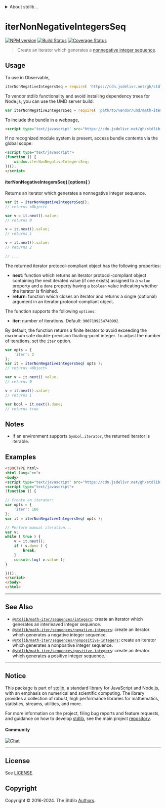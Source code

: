 <!--

@license Apache-2.0

Copyright (c) 2020 The Stdlib Authors.

Licensed under the Apache License, Version 2.0 (the "License");
you may not use this file except in compliance with the License.
You may obtain a copy of the License at

   http://www.apache.org/licenses/LICENSE-2.0

Unless required by applicable law or agreed to in writing, software
distributed under the License is distributed on an "AS IS" BASIS,
WITHOUT WARRANTIES OR CONDITIONS OF ANY KIND, either express or implied.
See the License for the specific language governing permissions and
limitations under the License.

-->


<details>
  <summary>
    About stdlib...
  </summary>
  <p>We believe in a future in which the web is a preferred environment for numerical computation. To help realize this future, we've built stdlib. stdlib is a standard library, with an emphasis on numerical and scientific computation, written in JavaScript (and C) for execution in browsers and in Node.js.</p>
  <p>The library is fully decomposable, being architected in such a way that you can swap out and mix and match APIs and functionality to cater to your exact preferences and use cases.</p>
  <p>When you use stdlib, you can be absolutely certain that you are using the most thorough, rigorous, well-written, studied, documented, tested, measured, and high-quality code out there.</p>
  <p>To join us in bringing numerical computing to the web, get started by checking us out on <a href="https://github.com/stdlib-js/stdlib">GitHub</a>, and please consider <a href="https://opencollective.com/stdlib">financially supporting stdlib</a>. We greatly appreciate your continued support!</p>
</details>

# iterNonNegativeIntegersSeq

[![NPM version][npm-image]][npm-url] [![Build Status][test-image]][test-url] [![Coverage Status][coverage-image]][coverage-url] <!-- [![dependencies][dependencies-image]][dependencies-url] -->

> Create an iterator which generates a [nonnegative integer sequence][oeis-a001477].

<!-- Section to include introductory text. Make sure to keep an empty line after the intro `section` element and another before the `/section` close. -->

<section class="intro">

</section>

<!-- /.intro -->

<!-- Package usage documentation. -->



<section class="usage">

## Usage

<!-- eslint-disable id-length -->

To use in Observable,

```javascript
iterNonNegativeIntegersSeq = require( 'https://cdn.jsdelivr.net/gh/stdlib-js/math-iter-sequences-nonnegative-integers@umd/browser.js' )
```

To vendor stdlib functionality and avoid installing dependency trees for Node.js, you can use the UMD server build:

```javascript
var iterNonNegativeIntegersSeq = require( 'path/to/vendor/umd/math-iter-sequences-nonnegative-integers/index.js' )
```

To include the bundle in a webpage,

```html
<script type="text/javascript" src="https://cdn.jsdelivr.net/gh/stdlib-js/math-iter-sequences-nonnegative-integers@umd/browser.js"></script>
```

If no recognized module system is present, access bundle contents via the global scope:

```html
<script type="text/javascript">
(function () {
    window.iterNonNegativeIntegersSeq;
})();
</script>
```

#### iterNonNegativeIntegersSeq( \[options] )

Returns an iterator which generates a nonnegative integer sequence.

<!-- eslint-disable id-length -->

```javascript
var it = iterNonNegativeIntegersSeq();
// returns <Object>

var v = it.next().value;
// returns 0

v = it.next().value;
// returns 1

v = it.next().value;
// returns 2

// ...
```

The returned iterator protocol-compliant object has the following properties:

-   **next**: function which returns an iterator protocol-compliant object containing the next iterated value (if one exists) assigned to a `value` property and a `done` property having a `boolean` value indicating whether the iterator is finished.
-   **return**: function which closes an iterator and returns a single (optional) argument in an iterator protocol-compliant object.

The function supports the following `options`:

-   **iter**: number of iterations. Default: `9007199254740992`.

By default, the function returns a finite iterator to avoid exceeding the maximum safe double-precision floating-point integer. To adjust the number of iterations, set the `iter` option.

<!-- eslint-disable id-length -->

```javascript
var opts = {
    'iter': 2
};
var it = iterNonNegativeIntegersSeq( opts );
// returns <Object>

var v = it.next().value;
// returns 0

v = it.next().value;
// returns 1

var bool = it.next().done;
// returns true
```

</section>

<!-- /.usage -->

<!-- Package usage notes. Make sure to keep an empty line after the `section` element and another before the `/section` close. -->

<section class="notes">

## Notes

-   If an environment supports `Symbol.iterator`, the returned iterator is iterable.

</section>

<!-- /.notes -->

<!-- Package usage examples. -->

<section class="examples">

## Examples

<!-- eslint no-undef: "error" -->

<!-- eslint-disable id-length -->

```html
<!DOCTYPE html>
<html lang="en">
<body>
<script type="text/javascript" src="https://cdn.jsdelivr.net/gh/stdlib-js/math-iter-sequences-nonnegative-integers@umd/browser.js"></script>
<script type="text/javascript">
(function () {

// Create an iterator:
var opts = {
    'iter': 100
};
var it = iterNonNegativeIntegersSeq( opts );

// Perform manual iteration...
var v;
while ( true ) {
    v = it.next();
    if ( v.done ) {
        break;
    }
    console.log( v.value );
}

})();
</script>
</body>
</html>
```

</section>

<!-- /.examples -->

<!-- Section to include cited references. If references are included, add a horizontal rule *before* the section. Make sure to keep an empty line after the `section` element and another before the `/section` close. -->

<section class="references">

</section>

<!-- /.references -->

<!-- Section for related `stdlib` packages. Do not manually edit this section, as it is automatically populated. -->

<section class="related">

* * *

## See Also

-   <span class="package-name">[`@stdlib/math-iter/sequences/integers`][@stdlib/math/iter/sequences/integers]</span><span class="delimiter">: </span><span class="description">create an iterator which generates an interleaved integer sequence.</span>
-   <span class="package-name">[`@stdlib/math-iter/sequences/negative-integers`][@stdlib/math/iter/sequences/negative-integers]</span><span class="delimiter">: </span><span class="description">create an iterator which generates a negative integer sequence.</span>
-   <span class="package-name">[`@stdlib/math-iter/sequences/nonpositive-integers`][@stdlib/math/iter/sequences/nonpositive-integers]</span><span class="delimiter">: </span><span class="description">create an iterator which generates a nonpositive integer sequence.</span>
-   <span class="package-name">[`@stdlib/math-iter/sequences/positive-integers`][@stdlib/math/iter/sequences/positive-integers]</span><span class="delimiter">: </span><span class="description">create an iterator which generates a positive integer sequence.</span>

</section>

<!-- /.related -->

<!-- Section for all links. Make sure to keep an empty line after the `section` element and another before the `/section` close. -->


<section class="main-repo" >

* * *

## Notice

This package is part of [stdlib][stdlib], a standard library for JavaScript and Node.js, with an emphasis on numerical and scientific computing. The library provides a collection of robust, high performance libraries for mathematics, statistics, streams, utilities, and more.

For more information on the project, filing bug reports and feature requests, and guidance on how to develop [stdlib][stdlib], see the main project [repository][stdlib].

#### Community

[![Chat][chat-image]][chat-url]

---

## License

See [LICENSE][stdlib-license].


## Copyright

Copyright &copy; 2016-2024. The Stdlib [Authors][stdlib-authors].

</section>

<!-- /.stdlib -->

<!-- Section for all links. Make sure to keep an empty line after the `section` element and another before the `/section` close. -->

<section class="links">

[npm-image]: http://img.shields.io/npm/v/@stdlib/math-iter-sequences-nonnegative-integers.svg
[npm-url]: https://npmjs.org/package/@stdlib/math-iter-sequences-nonnegative-integers

[test-image]: https://github.com/stdlib-js/math-iter-sequences-nonnegative-integers/actions/workflows/test.yml/badge.svg?branch=v0.2.1
[test-url]: https://github.com/stdlib-js/math-iter-sequences-nonnegative-integers/actions/workflows/test.yml?query=branch:v0.2.1

[coverage-image]: https://img.shields.io/codecov/c/github/stdlib-js/math-iter-sequences-nonnegative-integers/main.svg
[coverage-url]: https://codecov.io/github/stdlib-js/math-iter-sequences-nonnegative-integers?branch=main

<!--

[dependencies-image]: https://img.shields.io/david/stdlib-js/math-iter-sequences-nonnegative-integers.svg
[dependencies-url]: https://david-dm.org/stdlib-js/math-iter-sequences-nonnegative-integers/main

-->

[chat-image]: https://img.shields.io/gitter/room/stdlib-js/stdlib.svg
[chat-url]: https://app.gitter.im/#/room/#stdlib-js_stdlib:gitter.im

[stdlib]: https://github.com/stdlib-js/stdlib

[stdlib-authors]: https://github.com/stdlib-js/stdlib/graphs/contributors

[umd]: https://github.com/umdjs/umd
[es-module]: https://developer.mozilla.org/en-US/docs/Web/JavaScript/Guide/Modules

[deno-url]: https://github.com/stdlib-js/math-iter-sequences-nonnegative-integers/tree/deno
[deno-readme]: https://github.com/stdlib-js/math-iter-sequences-nonnegative-integers/blob/deno/README.md
[umd-url]: https://github.com/stdlib-js/math-iter-sequences-nonnegative-integers/tree/umd
[umd-readme]: https://github.com/stdlib-js/math-iter-sequences-nonnegative-integers/blob/umd/README.md
[esm-url]: https://github.com/stdlib-js/math-iter-sequences-nonnegative-integers/tree/esm
[esm-readme]: https://github.com/stdlib-js/math-iter-sequences-nonnegative-integers/blob/esm/README.md
[branches-url]: https://github.com/stdlib-js/math-iter-sequences-nonnegative-integers/blob/main/branches.md

[stdlib-license]: https://raw.githubusercontent.com/stdlib-js/math-iter-sequences-nonnegative-integers/main/LICENSE

[oeis-a001477]: http://oeis.org/A001477

<!-- <related-links> -->

[@stdlib/math/iter/sequences/integers]: https://github.com/stdlib-js/math-iter-sequences-integers/tree/umd

[@stdlib/math/iter/sequences/negative-integers]: https://github.com/stdlib-js/math-iter-sequences-negative-integers/tree/umd

[@stdlib/math/iter/sequences/nonpositive-integers]: https://github.com/stdlib-js/math-iter-sequences-nonpositive-integers/tree/umd

[@stdlib/math/iter/sequences/positive-integers]: https://github.com/stdlib-js/math-iter-sequences-positive-integers/tree/umd

<!-- </related-links> -->

</section>

<!-- /.links -->
